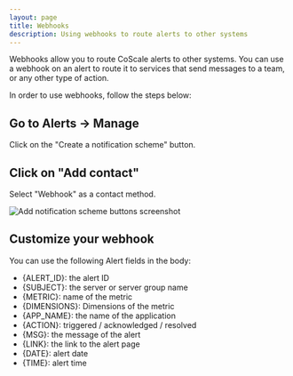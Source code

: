 ```yaml
---
layout: page
title: Webhooks
description: Using webhooks to route alerts to other systems
---
```


Webhooks allow you to route CoScale alerts to other systems. You can use a webhook on an alert to route it to services that send messages to a team, or any other type of action.

In order to use webhooks, follow the steps below:

## Go to Alerts -> Manage

Click on the "Create a notification scheme" button.

## Click on "Add contact"

Select "Webhook" as a contact method.

<img alt="Add notification scheme buttons screenshot" src="{{ site.baseurl }}/gfx/alerting/notificationScheme/webhooks.png"/>

## Customize your webhook

You can use the following Alert fields in the body:
* {ALERT_ID}: the alert ID
* {SUBJECT}: the server or server group name
* {METRIC}: name of the metric
* {DIMENSIONS}: Dimensions of the metric
* {APP_NAME}: the name of the application
* {ACTION}: triggered / acknowledged / resolved
* {MSG}: the message of the alert
* {LINK}: the link to the alert page
* {DATE}:  alert date
* {TIME}: alert time
